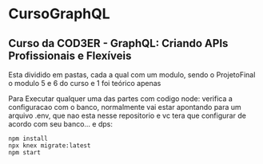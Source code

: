 # CursoGraphQL
## Curso da COD3ER - GraphQL: Criando APIs Profissionais e Flexíveis


Esta dividido em pastas, cada a qual com um modulo, sendo o ProjetoFinal o modulo 5 e 6 do curso e 1 foi teórico apenas

Para Executar qualquer uma das partes com codigo node:
    verifica a configuracao com o banco, normalmente vai estar apontando para um arquivo .env, que nao esta nesse repositorio e vc tera que configurar 
    de acordo com seu banco... e dps:

    npm install
    npx knex migrate:latest
    npm start


